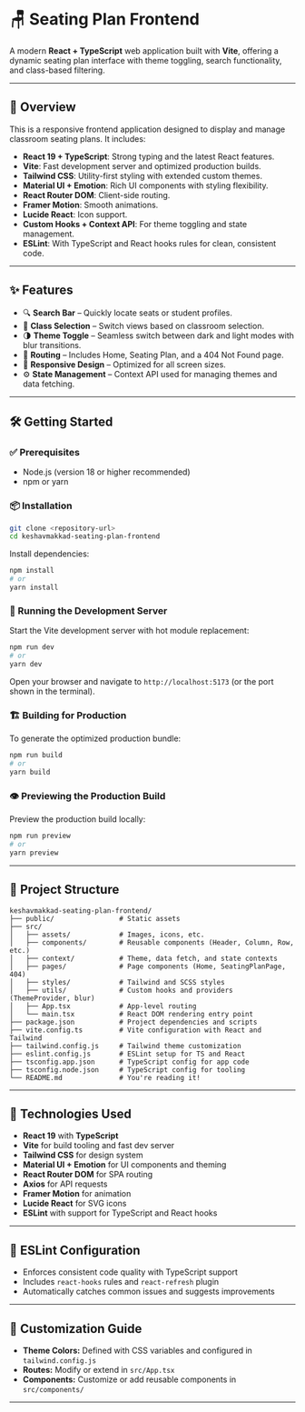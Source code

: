 # 🪑 Seating Plan Frontend

A modern **React + TypeScript** web application built with **Vite**, offering a dynamic seating plan interface with theme toggling, search functionality, and class-based filtering.

---

## 🚀 Overview

This is a responsive frontend application designed to display and manage classroom seating plans. It includes:

- **React 19 + TypeScript**: Strong typing and the latest React features.
- **Vite**: Fast development server and optimized production builds.
- **Tailwind CSS**: Utility-first styling with extended custom themes.
- **Material UI + Emotion**: Rich UI components with styling flexibility.
- **React Router DOM**: Client-side routing.
- **Framer Motion**: Smooth animations.
- **Lucide React**: Icon support.
- **Custom Hooks + Context API**: For theme toggling and state management.
- **ESLint**: With TypeScript and React hooks rules for clean, consistent code.

---

## ✨ Features

- 🔍 **Search Bar** – Quickly locate seats or student profiles.
- 🏫 **Class Selection** – Switch views based on classroom selection.
- 🌗 **Theme Toggle** – Seamless switch between dark and light modes with blur transitions.
- 🧭 **Routing** – Includes Home, Seating Plan, and a 404 Not Found page.
- 📱 **Responsive Design** – Optimized for all screen sizes.
- ⚙️ **State Management** – Context API used for managing themes and data fetching.

---

## 🛠️ Getting Started

### ✅ Prerequisites

- Node.js (version 18 or higher recommended)
- npm or yarn

### 📦 Installation

```bash
git clone <repository-url>
cd keshavmakkad-seating-plan-frontend
```

Install dependencies:

```bash
npm install
# or
yarn install
```

### 🧪 Running the Development Server

Start the Vite development server with hot module replacement:

```bash
npm run dev
# or
yarn dev
```

Open your browser and navigate to `http://localhost:5173` (or the port shown in the terminal).

### 🏗️ Building for Production

To generate the optimized production bundle:

```bash
npm run build
# or
yarn build
```

### 👁️ Previewing the Production Build

Preview the production build locally:

```bash
npm run preview
# or
yarn preview
```

---

## 🧬 Project Structure

```
keshavmakkad-seating-plan-frontend/
├── public/                # Static assets
├── src/
│   ├── assets/            # Images, icons, etc.
│   ├── components/        # Reusable components (Header, Column, Row, etc.)
│   ├── context/           # Theme, data fetch, and state contexts
│   ├── pages/             # Page components (Home, SeatingPlanPage, 404)
│   ├── styles/            # Tailwind and SCSS styles
│   ├── utils/             # Custom hooks and providers (ThemeProvider, blur)
│   ├── App.tsx            # App-level routing
│   └── main.tsx           # React DOM rendering entry point
├── package.json           # Project dependencies and scripts
├── vite.config.ts         # Vite configuration with React and Tailwind
├── tailwind.config.js     # Tailwind theme customization
├── eslint.config.js       # ESLint setup for TS and React
├── tsconfig.app.json      # TypeScript config for app code
├── tsconfig.node.json     # TypeScript config for tooling
└── README.md              # You're reading it!
```

---

## 🧰 Technologies Used

- **React 19** with **TypeScript**
- **Vite** for build tooling and fast dev server
- **Tailwind CSS** for design system
- **Material UI + Emotion** for UI components and theming
- **React Router DOM** for SPA routing
- **Axios** for API requests
- **Framer Motion** for animation
- **Lucide React** for SVG icons
- **ESLint** with support for TypeScript and React hooks

---

## 📏 ESLint Configuration

- Enforces consistent code quality with TypeScript support
- Includes `react-hooks` rules and `react-refresh` plugin
- Automatically catches common issues and suggests improvements

---

## 🎨 Customization Guide

- **Theme Colors:** Defined with CSS variables and configured in `tailwind.config.js`
- **Routes:** Modify or extend in `src/App.tsx`
- **Components:** Customize or add reusable components in `src/components/`

---
